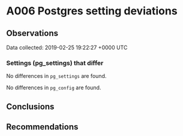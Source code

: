 # A006 Postgres setting deviations #

## Observations ##
Data collected: 2019-02-25 19:22:27 +0000 UTC  

### Settings (pg_settings) that differ ###

No differences in `pg_settings` are found.


No differences in `pg_config` are found.



## Conclusions ##


## Recommendations ##

